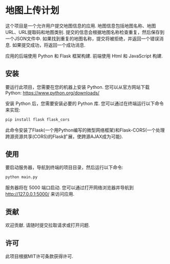 # 地图上传计划

这个项目是一个允许用户提交地图信息的应用. 地图信息包括地图名称、地图URL、URL提取码和地图类别. 提交的信息会根据地图名称检查重复，然后保存到一个JSON文件中. 如果找到重复的地图名称，提交将被拒绝，并返回一个错误消息. 如果提交成功，将返回一个成功消息. 

应用的后端使用 Python 和 Flask 框架构建. 前端使用 Html 和 JavaScript 构建. 

## 安装

要运行此项目，您需要在您的机器上安装 Python. 您可以从官方网站下载 Python: https://www.python.org/downloads/

安装 Python 后，您需要安装必要的 Python 库. 您可以通过在终端运行以下命令来实现: 

```bash
pip install flask flask_cors
```

此命令安装了Flask(一个用Python编写的微型网络框架)和Flask-CORS(一个处理跨源资源共享(CORS)的Flask扩展，使跨源AJAX成为可能). 

## 使用

要启动服务器，导航到终端的项目目录，然后运行以下命令: 

```bash
python main.py
```

服务器将在 5000 端口启动. 您可以通过打开网络浏览器并导航到 http://127.0.0.1:5000/ 来访问应用. 

## 贡献

欢迎贡献. 请随时提交拉取请求或打开问题. 

## 许可

此项目根据MIT许可条款获得许可. 